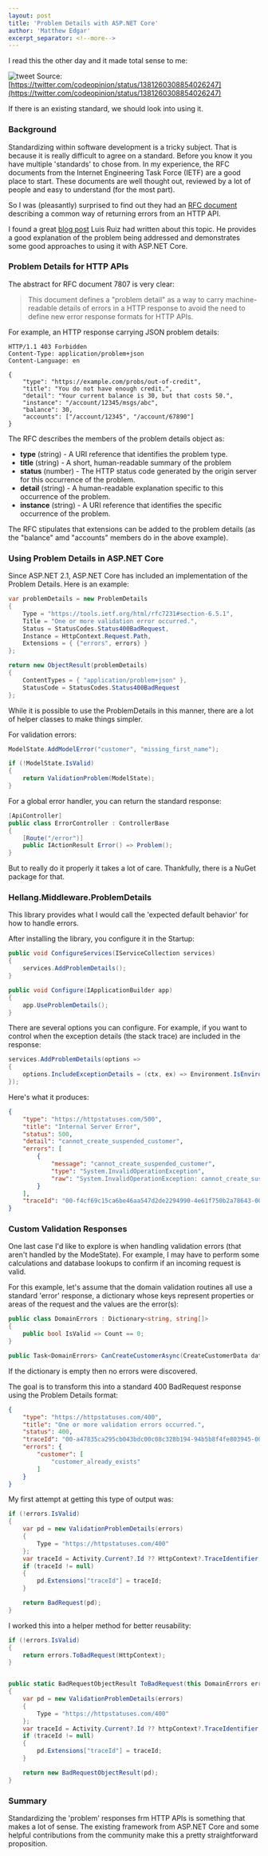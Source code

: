 ```yaml
---
layout: post
title: 'Problem Details with ASP.NET Core'
author: 'Matthew Edgar'
excerpt_separator: <!--more-->
---
```


I read this the other day and it made total sense to me:

![tweet](/assets/img/problem-details-tweet.png)
Source: [https://twitter.com/codeopinion/status/1381260308854026247](https://twitter.com/codeopinion/status/1381260308854026247)

If there is an existing standard, we should look into using it.

<!--more-->

### Background

Standardizing within software development is a tricky subject. That is because it is really difficult to agree on a standard. Before you know it you have multiple 'standards' to chose from. In my experience, the RFC documents from the Internet Engineering Task Force (IETF) are a good place to start. These documents are well thought out, reviewed by a lot of people and easy to understand (for the most part). 

So I was (pleasantly) surprised to find out they had an [RFC document][rfc] describing a common way of returning errors from an HTTP API.

I found a great [blog post][blog] Luis Ruiz had written about this topic. He provides a good explanation of the problem being addressed and demonstrates some good approaches to using it with ASP.NET Core.

### Problem Details for HTTP APIs

The abstract for RFC document 7807 is very clear:

> This document defines a "problem detail" as a way to carry machine-readable details of errors in a HTTP response to avoid the need to define new error response formats for HTTP APIs.

For example, an HTTP response carrying JSON problem details:

```
HTTP/1.1 403 Forbidden
Content-Type: application/problem+json
Content-Language: en

{
    "type": "https://example.com/probs/out-of-credit",
    "title": "You do not have enough credit.",
    "detail": "Your current balance is 30, but that costs 50.",
    "instance": "/account/12345/msgs/abc",
    "balance": 30,
    "accounts": ["/account/12345", "/account/67890"]
}
```

The RFC describes the members of the problem details object as:

- **type** (string) - A URI reference that identifies the problem type.
- **title** (string) - A short, human-readable summary of the problem
- **status** (number) - The HTTP status code generated by the origin server for this occurrence of the problem.
- **detail** (string) - A human-readable explanation specific to this occurrence of the problem.
- **instance** (string) - A URI reference that identifies the specific occurrence of the problem.

The RFC stipulates that extensions can be added to the problem details (as the "balance" amd "accounts" members do in the above example).

### Using Problem Details in ASP.NET Core

Since ASP.NET 2.1, ASP.NET Core has included an implementation of the Problem Details. Here is an example:

```csharp
var problemDetails = new ProblemDetails
{
    Type = "https://tools.ietf.org/html/rfc7231#section-6.5.1",
    Title = "One or more validation error occurred.",
    Status = StatusCodes.Status400BadRequest,
    Instance = HttpContext.Request.Path,
    Extensions = { {"errors", errors} }
};

return new ObjectResult(problemDetails)
{
    ContentTypes = { "application/problem+json" },
    StatusCode = StatusCodes.Status400BadRequest
};
```

While it is possible to use the ProblemDetails in this manner, there are a lot of helper classes to make things simpler.

For validation errors:

```csharp
ModelState.AddModelError("customer", "missing_first_name");

if (!ModelState.IsValid)
{
    return ValidationProblem(ModelState);
}
```

For a global error handler, you can return the standard response:

```csharp
[ApiController]
public class ErrorController : ControllerBase
{
    [Route("/error")]
    public IActionResult Error() => Problem();
}
```

But to really do it properly it takes a lot of care. Thankfully, there is a NuGet package for that.

### Hellang.Middleware.ProblemDetails

This library provides what I would call the 'expected default behavior' for how to handle errors.

After installing the library, you configure it in the Startup:

```csharp
public void ConfigureServices(IServiceCollection services)
{
    services.AddProblemDetails();
}

public void Configure(IApplicationBuilder app)
{
    app.UseProblemDetails();
}
```

There are several options you can configure. For example, if you want to control when the exception details (the stack trace) are included in the response:

```csharp
services.AddProblemDetails(options =>
{
    options.IncludeExceptionDetails = (ctx, ex) => Environment.IsEnvironment("Local");
});
```

Here's what it produces:

```json
{
    "type": "https://httpstatuses.com/500",
    "title": "Internal Server Error",
    "status": 500,
    "detail": "cannot_create_suspended_customer",
    "errors": [
        {
            "message": "cannot_create_suspended_customer",
            "type": "System.InvalidOperationException",
            "raw": "System.InvalidOperationException: cannot_create_suspended_customer\r\n ...."
        }
    ],
    "traceId": "00-f4cf69c15ca6be46aa547d2de2294990-4e61f750b2a78643-00"
}
```

### Custom Validation Responses

One last case I'd like to explore is when handling validation errors (that aren't handled by the ModeState). For example, I may have to perform some calculations and database lookups to confirm if an incoming request is valid.

For this example, let's assume that the domain validation routines all use a standard 'error' response, a dictionary whose keys represent properties or areas of the request and the values are the error(s):

```csharp
public class DomainErrors : Dictionary<string, string[]>
{
    public bool IsValid => Count == 0;
}

public Task<DomainErrors> CanCreateCustomerAsync(CreateCustomerData data, CancellationToken token);
```

If the dictionary is empty then no errors were discovered. 

The goal is to transform this into a standard 400 BadRequest response using the Problem Details format:

```json
{
    "type": "https://httpstatuses.com/400",
    "title": "One or more validation errors occurred.",
    "status": 400,
    "traceId": "00-a47835ca295cb043bdc00c08c328b194-94b5b8f4fe803945-00",
    "errors": {
        "customer": [
            "customer_already_exists"
        ]
    }
}
```

My first attempt at getting this type of output was:

```csharp
if (!errors.IsValid)
{
    var pd = new ValidationProblemDetails(errors)
    {
        Type = "https://httpstatuses.com/400"
    };
    var traceId = Activity.Current?.Id ?? HttpContext?.TraceIdentifier;
    if (traceId != null)
    {
        pd.Extensions["traceId"] = traceId;
    }

    return BadRequest(pd);
}
```

I worked this into a helper method for better reusability:

```csharp
if (!errors.IsValid)
{
    return errors.ToBadRequest(HttpContext);
}


public static BadRequestObjectResult ToBadRequest(this DomainErrors errors, HttpContext httpContext)
{
    var pd = new ValidationProblemDetails(errors)
    {
        Type = "https://httpstatuses.com/400"
    };
    var traceId = Activity.Current?.Id ?? httpContext?.TraceIdentifier;
    if (traceId != null)
    {
        pd.Extensions["traceId"] = traceId;
    }

    return new BadRequestObjectResult(pd);
}
```

### Summary

Standardizing the 'problem' responses frm HTTP APIs is something that makes a lot of sense. The existing framework from ASP.NET Core and some helpful contributions from the community make this a pretty straightforward proposition.

[rfc]: https://tools.ietf.org/html/rfc7807

[middleware]: https://github.com/khellang/Middleware

[blog]: https://lurumad.github.io/problem-details-an-standard-way-for-specifying-errors-in-http-api-responses-asp.net-core
